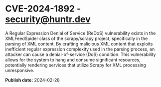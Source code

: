 # CVE-2024-1892 - security@huntr.dev

A Regular Expression Denial of Service (ReDoS) vulnerability exists in the XMLFeedSpider class of the scrapy/scrapy project, specifically in the parsing of XML content. By crafting malicious XML content that exploits inefficient regular expression complexity used in the parsing process, an attacker can cause a denial-of-service (DoS) condition. This vulnerability allows for the system to hang and consume significant resources, potentially rendering services that utilize Scrapy for XML processing unresponsive.

**Publish date:** 2024-02-28
